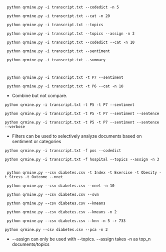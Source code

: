 
```
 python qrmine.py -i transcript.txt --codedict -n 5
 
 python qrmine.py -i transcript.txt --cat -n 20
  
 python qrmine.py -i transcript.txt --topics
 
 python qrmine.py -i transcript.txt --topics --assign -n 3

 python qrmine.py -i transcript.txt --codedict --cat -n 10

 python qrmine.py -i transcript.txt --sentiment

 python qrmine.py -i transcript.txt --summary


 
 python qrmine.py -i transcript.txt -t P7 --sentiment

 python qrmine.py -i transcript.txt -t P6 --cat -n 10

```

* Combine but not compare.

```
python qrmine.py -i transcript.txt -t P5 -t P7 --sentiment 

python qrmine.py -i transcript.txt -t P5 -t P7 --sentiment --sentence

python qrmine.py -i transcript.txt -t P5 -t P7 --sentiment --sentence --verbose

```

* Filters can be used to selectively analyze documents based on sentiment or categories

```
python qrmine.py -i transcript.txt -f pos --codedict

python qrmine.py -i transcript.txt -f hospital --topics --assign -n 3

```



```

 python qrmine.py --csv diabetes.csv -t Index -t Exercise -t Obesity -t Stress -t Outcome --nnet

 python qrmine.py --csv diabetes.csv --nnet -n 10

 python qrmine.py --csv diabetes.csv --svm

 python qrmine.py --csv diabetes.csv --kmeans

 python qrmine.py --csv diabetes.csv --kmeans -n 2

 python qrmine.py --csv diabetes.csv --knn -n 5 -r 733

python qrmine.py --csv diabetes.csv --pca -n 2

```


* --assign can only be used with --topics. --assign takes -n as top_n documents/topics
